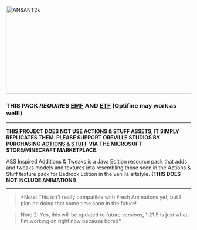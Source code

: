 <img width="2048" height="238" alt="ANSANT2k" src="https://github.com/user-attachments/assets/4cc83e53-40bd-46cc-9ca0-b566c58e1a7e" />

### THIS PACK *REQUIRES* [EMF](https://modrinth.com/mod/entity-model-features "EMF") AND [ETF](https://modrinth.com/mod/entitytexturefeatures "ETF") (Optifine may work as well!)
------------

**THIS PROJECT DOES NOT USE ACTIONS & STUFF ASSETS, IT SIMPLY REPLICATES THEM. PLEASE SUPPORT OREVILLE STUDIOS BY PURCHASING [ACTIONS & STUFF](https://www.minecraft.net/en-us/marketplace/pdp/oreville-studios/actions--stuff-1.4/61c7a786-d7ad-49e0-a710-817121cd9795 "ACTIONS & STUFF") VIA THE MICROSOFT STORE/MINECRAFT MARKETPLACE.**

A&S Inspired Additions & Tweaks is a Java Edition resource pack that adds and tweaks models and textures into resembling those seen in the Actions & Stuff texture pack for Bedrock Edition in the vanilla artstyle. **(THIS DOES NOT INCLUDE ANIMATION!)**

------------

> *Note: This isn't really compatible with Fresh Animations yet, but I plan on doing that some time soon in the future!
 
> Note 2: Yes, this will be updated to future versions, 1.21.5 is just what I'm working on right now because bored*



